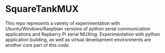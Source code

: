 # SquareTankMUX
This repo represents a vairety of experimentation with Ubuntu/Windows/Raspbian versions of python serial communication applications and Rapberry Pi serial MUXing. Experimentation with python application building, as well as virtual development environments are another core part of this code.
